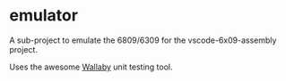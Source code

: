 # emulator

A sub-project to emulate the 6809/6309 for the vscode-6x09-assembly project.

Uses the awesome [Wallaby](https://wallabyjs.com) unit testing tool.
